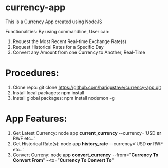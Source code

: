 # currency-app

This is a Currency App created using NodeJS

Functionalities: By using commandline, User can:

1. Request the Most Recent Real-time Exchange Rate(s)
2. Request Historical Rates for a Specific Day
3. Convert any Amount from one Currency to Another, Real-Time

Procedures:
===========

1. Clone repo: git clone https://github.com/harigustave/currency-app.git
2. Install local packages: npm install
3. Install global packages: npm install nodemon -g

App Features:
=============
1. Get Latest Currency: node app **current_currency** --currency='USD **or** RWF etc...'
2. Get Historical Rate(s): node app **history_rate** --currency='USD **or** RWF etc...'
3. Convert Curreny: node app **convert_currency** --from="**Currency To Convert From**" --to="**Currency To Convert To**"
